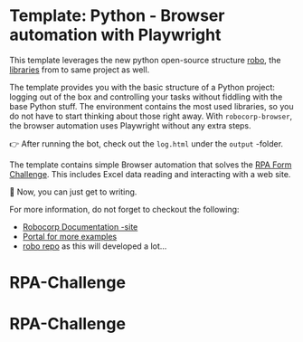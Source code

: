 # Template: Python - Browser automation with Playwright

This template leverages the new python open-source structure [robo](https://github.com/robocorp/robo), the [libraries](https://github.com/robocorp/robo#libraries) from to same project as well.

The template provides you with the basic structure of a Python project: logging out of the box and controlling your tasks without fiddling with the base Python stuff. The environment contains the most used libraries, so you do not have to start thinking about those right away. 
With `robocorp-browser`, the browser automation uses Playwright without any extra steps. 

👉 After running the bot, check out the `log.html` under the `output` -folder.

The template contains simple Browser automation that solves the [RPA Form Challenge](https://www.rpachallenge.com). This includes Excel data reading and interacting with a web site.

🚀 Now, you can just get to writing.

For more information, do not forget to checkout the following:
* [Robocorp Documentation -site](https://robocorp.com/docs)
* [Portal for more examples](https://robocorp.com/portal)
* [robo repo](https://github.com/robocorp/robo) as this will developed a lot...
# RPA-Challenge
# RPA-Challenge
